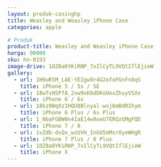 ```yaml
---
layout: produk-casinghp
title: Weasley and Weasley iPhone Case
categories: apple

# Produk
product-title: Weasley and Weasley iPhone Case
harga: 90000
sku: hn-0193
image-drive: 1OZ8a0YKiRNP_7xIlCyTL9VQtIflEjieW
gallery:
  - url: 1H9uR5M_LAE-YEIgw9r4G2ofoFGnFn8qS
    title: iPhone 5 / 5s / SE
  - url: 18wTvHSPfA_2xw9xK6dDKoUexZhuyVSXx
    title: iPhone 6 / 6s
  - url: 18kz0WqXzIHQU8Blnyal-wxj6mBdRIhym
    title: iPhone 6 Plus / 6s Plus
  - url: 1_NbaFGBW0n4IaE14w9oeU7ERQzGMgFQD
    title: iPhone 7 / 8
  - url: 1vZdb-dvQx_wzUVH_InGU5mMsrOyeWHgR
    title: iPhone 7 Plus / 8 Plus
  - url: 1OZ8a0YKiRNP_7xIlCyTL9VQtIflEjieW
    title: iPhone X
---
```

